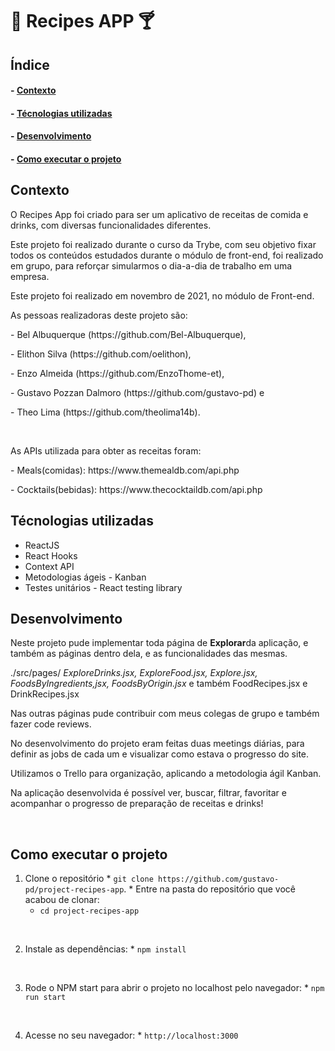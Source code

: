 <h1>🌭 Recipes APP 🍸</h1>

<h2>Índice</h2>
<h4>- <a href="#context">Contexto</a></h4>
<h4>- <a href="#tecnologies">Técnologias utilizadas</a></h4>
<h4>- <a href="#development">Desenvolvimento</a></h4>
<h4>- <a href="#howtouse">Como executar o projeto</a></h4>

<h2 id="context">Contexto</h2>

<p>O Recipes App foi criado para ser um aplicativo de receitas de comida e drinks, com diversas funcionalidades diferentes.</p>
<p>Este projeto foi realizado durante o curso da Trybe, com seu objetivo fixar todos os conteúdos estudados durante o módulo de front-end, foi realizado em grupo, para reforçar simularmos o dia-a-dia de trabalho em uma empresa.</p>
<p>Este projeto foi realizado em novembro de 2021, no módulo de Front-end.</p>
<p>As pessoas realizadoras deste projeto são:</p>
<p>- Bel Albuquerque (<link>https://github.com/Bel-Albuquerque</link>),</p>
<p>- Elithon Silva (<link>https://github.com/oelithon</link>),</p>
<p>- Enzo Almeida (<link>https://github.com/EnzoThome-et</link>),</p>
<p>- Gustavo Pozzan Dalmoro (<link>https://github.com/gustavo-pd</link>) e</p>
<p>- Theo Lima (<link>https://github.com/theolima14b</link>).</p>
</br>
<p>As APIs utilizada para obter as receitas foram: </p>
<p>- Meals(comidas): <link>https://www.themealdb.com/api.php</link></p>
<p>- Cocktails(bebidas): <link>https://www.thecocktaildb.com/api.php</link></p>

<h2 id="tecnologies">Técnologias utilizadas</h2>

<ul>
  <li>ReactJS</li>
  <li>React Hooks</li>
  <li>Context API</li>
  <li>Metodologias ágeis - Kanban</li>
  <li>Testes unitários - React testing library</li>
</ul>

<h2 id="development">Desenvolvimento</h2>

<p>Neste projeto pude implementar toda página de <b>Explorar</b>da aplicação, e também as páginas dentro dela, e as funcionalidades das mesmas.
<p>./src/pages/ <i>ExploreDrinks.jsx, ExploreFood.jsx, Explore.jsx, FoodsByIngredients,jsx, FoodsByOrigin.jsx</i> e também FoodRecipes.jsx e DrinkRecipes.jsx</p>
<p>Nas outras páginas pude contribuir com meus colegas de grupo e também fazer code reviews.</p>
<p>No desenvolvimento do projeto eram feitas duas meetings diárias, para definir as jobs de cada um e visualizar como estava o progresso do site.</p>
<p>Utilizamos o Trello para organização, aplicando a metodologia ágil Kanban.</p>
<p>Na aplicação desenvolvida é possível ver, buscar, filtrar, favoritar e acompanhar o progresso de preparação de receitas e drinks!</p>
</br>

<h2 id="howtouse">Como executar o projeto</h2>

  1. Clone o repositório
    * `git clone https://github.com/gustavo-pd/project-recipes-app`.
    * Entre na pasta do repositório que você acabou de clonar:
      * `cd project-recipes-app`
</br>

  2. Instale as dependências:
    * `npm install`
</br>

  3. Rode o NPM start para abrir o projeto no localhost pelo navegador:
    * `npm run start`
</br>

  4. Acesse no seu navegador:
    * `http://localhost:3000`
</br>
